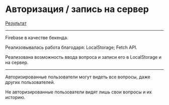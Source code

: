 # Авторизация / запись на сервер
[Результат](https://autoriz-setdate.web.app/)
***
Firebase в качестве бекенда. 

Реализовывалась работа благодаря: LocalStorage; Fetch API.

Реализована возможность ввода вопроса и записи его в LocalStorage и на сервер.

***

Авторизированные пользователи могут видеть все вопросы, даже других пользователей. 

Не авторизированные пользователи видят лишь свои вопросы и их историю.
